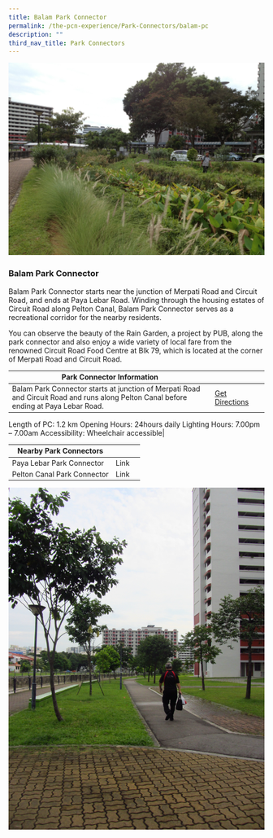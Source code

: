 ```yaml
---
title: Balam Park Connector
permalink: /the-pcn-experience/Park-Connectors/balam-pc
description: ""
third_nav_title: Park Connectors
---
```

![](/images/Balam%20PC.jpeg)

### Balam Park Connector

Balam Park Connector starts near the junction of Merpati Road and Circuit Road, and ends at Paya Lebar Road. Winding through the housing estates of Circuit Road along Pelton Canal, Balam Park Connector serves as a recreational corridor for the nearby residents.

You can observe the beauty of the Rain Garden, a project by PUB, along the park connector and also enjoy a wide variety of local fare from the renowned Circuit Road Food Centre at Blk 79, which is located at the corner of Merpati Road and Circuit Road.


| Park Connector Information | ||
| -------- | -------- | -------- |
| Balam Park Connector starts at junction of Merpati Road and Circuit Road and runs along Pelton Canal before ending at Paya Lebar Road.  | [Get Directions](https://www.onemap.gov.sg/main/v2/?lat=1.3274150673363532&lng=103.88499569710615) |
Length of PC: 1.2 km
Opening Hours: 24hours daily
Lighting Hours: 7.00pm – 7.00am
Accessibility: Wheelchair accessible|


| Nearby Park Connectors | ||
| -------- | -------- | -------- |
| Paya Lebar Park Connector | Link
Pelton Canal Park Connector | Link 



![](/images/Balam%20PC%202.jpeg)